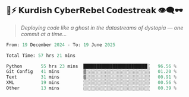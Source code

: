 ## 🧠⚡ 𝗞𝘂𝗿𝗱𝗶𝘀𝗵 𝗖𝘆𝗯𝗲𝗿𝗥𝗲𝗯𝗲𝗹 𝗖𝗼𝗱𝗲𝘀𝘁𝗿𝗲𝗮𝗸 👁️‍🗨️🕶️  
> *Deploying code like a ghost in the datastreams of dystopia — one commit at a time...*  

<!--START_SECTION:waka-->

```python
From: 19 December 2024 - To: 19 June 2025

Total Time: 57 hrs 21 mins

Python       55 hrs 23 mins  ████████████████████████░   96.56 %
Git Config   41 mins         ▒░░░░░░░░░░░░░░░░░░░░░░░░   01.20 %
Text         31 mins         ▒░░░░░░░░░░░░░░░░░░░░░░░░   00.91 %
XML          19 mins         ░░░░░░░░░░░░░░░░░░░░░░░░░   00.56 %
Other        13 mins         ░░░░░░░░░░░░░░░░░░░░░░░░░   00.39 %
```

<!--END_SECTION:waka-->
